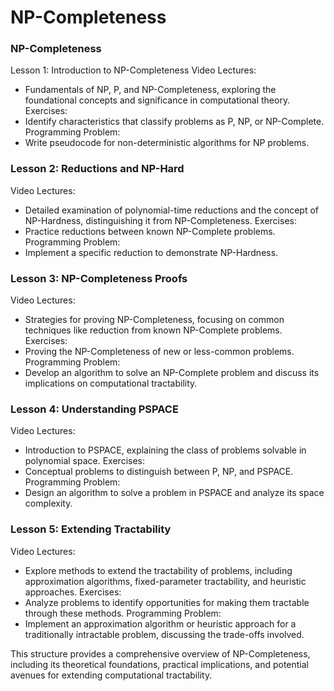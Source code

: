 # NP-Completeness


### NP-Completeness
Lesson 1: Introduction to NP-Completeness
Video Lectures:
- Fundamentals of NP, P, and NP-Completeness, exploring the foundational concepts and significance in computational theory.
Exercises:
- Identify characteristics that classify problems as P, NP, or NP-Complete.
Programming Problem:
- Write pseudocode for non-deterministic algorithms for NP problems.

### Lesson 2: Reductions and NP-Hard
Video Lectures:
- Detailed examination of polynomial-time reductions and the concept of NP-Hardness, distinguishing it from NP-Completeness.
Exercises:
- Practice reductions between known NP-Complete problems.
Programming Problem:
- Implement a specific reduction to demonstrate NP-Hardness.

### Lesson 3: NP-Completeness Proofs
Video Lectures:
- Strategies for proving NP-Completeness, focusing on common techniques like reduction from known NP-Complete problems.
Exercises:
- Proving the NP-Completeness of new or less-common problems.
Programming Problem:
- Develop an algorithm to solve an NP-Complete problem and discuss its implications on computational tractability.

### Lesson 4: Understanding PSPACE
Video Lectures:
- Introduction to PSPACE, explaining the class of problems solvable in polynomial space.
Exercises:
- Conceptual problems to distinguish between P, NP, and PSPACE.
Programming Problem:
- Design an algorithm to solve a problem in PSPACE and analyze its space complexity.

### Lesson 5: Extending Tractability
Video Lectures:
- Explore methods to extend the tractability of problems, including approximation algorithms, fixed-parameter tractability, and heuristic approaches.
Exercises:
- Analyze problems to identify opportunities for making them tractable through these methods.
Programming Problem:
- Implement an approximation algorithm or heuristic approach for a traditionally intractable problem, discussing the trade-offs involved.

This structure provides a comprehensive overview of NP-Completeness, including its theoretical foundations, practical implications, and potential avenues for extending computational tractability.
